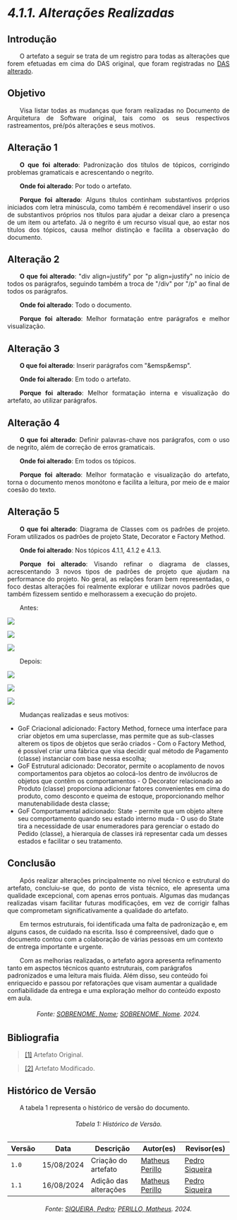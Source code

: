 # **_4.1.1. Alterações Realizadas_**

## **Introdução**

<p align="justify">
&emsp;&emsp;O artefato a seguir se trata de um registro para todas as alterações que forem efetuadas em cima do DAS original, que foram registradas no <a href="">DAS alterado</a>.
</p>

## **Objetivo**

<p align="justify">
&emsp;&emsp;Visa listar todas as mudanças que foram realizadas no Documento de Arquitetura de Software original, tais como os seus respectivos rastreamentos, pré/pós alterações e seus motivos.
</p>

## **Alteração 1**

<p align="justify">
&emsp;&emsp;<b>O que foi alterado</b>: Padronização dos títulos de tópicos, corrigindo problemas gramaticais e acrescentando o negrito.
</p>
<p align="justify">
&emsp;&emsp;<b>Onde foi alterado</b>: Por todo o artefato.
</p>
<p align="justify">
&emsp;&emsp;<b>Porque foi alterado</b>: Alguns títulos continham substantivos próprios iniciados com letra minúscula, como também é recomendável inserir o uso de substantivos próprios nos títulos para ajudar a deixar claro a presença de um item ou artefato. Já o negrito é um recurso visual que, ao estar nos títulos dos tópicos, causa melhor distinção e facilita a observação do documento.
</p>

## **Alteração 2**

<p align="justify">
&emsp;&emsp;<b>O que foi alterado</b>: "div align=justify" por "p align=justify" no início de todos os parágrafos, seguindo também a troca de "/div" por "/p" ao final de todos os parágrafos.
</p>
<p align="justify">
&emsp;&emsp;<b>Onde foi alterado</b>: Todo o documento. 
</p>
<p align="justify">
&emsp;&emsp;<b>Porque foi alterado</b>: Melhor formatação entre parágrafos e melhor visualização.
</p>

## **Alteração 3**

<p align="justify">
&emsp;&emsp;<b>O que foi alterado</b>: Inserir parágrafos com "&emsp&emsp".
</p>
<p align="justify">
&emsp;&emsp;<b>Onde foi alterado</b>: Em todo o artefato.
</p>
<p align="justify">
&emsp;&emsp;<b>Porque foi alterado</b>: Melhor formatação interna e visualização do artefato, ao utilizar parágrafos.
</p>

## **Alteração 4**

<p align="justify">
&emsp;&emsp;<b>O que foi alterado</b>: Definir palavras-chave nos parágrafos, com o uso de negrito, além de correção de erros gramaticais.
</p>
<p align="justify">
&emsp;&emsp;<b>Onde foi alterado</b>: Em todos os tópicos.
</p>
<p align="justify">
&emsp;&emsp;<b>Porque foi alterado</b>: Melhor formatação e visualização do artefato, torna o documento menos monótono e facilita a leitura, por meio de e maior coesão do texto.
</p>

## **Alteração 5**

<p align="justify">
&emsp;&emsp;<b>O que foi alterado</b>: Diagrama de Classes com os padrões de projeto. Foram utilizados os padrões de projeto State, Decorator e Factory Method.
</p>
<p align="justify">
&emsp;&emsp;<b>Onde foi alterado</b>: Nos tópicos 4.1.1, 4.1.2 e 4.1.3.
</p>
<p align="justify">
&emsp;&emsp;<b>Porque foi alterado</b>: Visando refinar o diagrama de classes, acrescentando 3 novos tipos de padrões de projeto que ajudam na performance do projeto. No geral, as relações foram bem representadas, o foco destas alterações foi realmente explorar e utilizar novos padrões que também fizessem sentido e melhorassem a execução do projeto.
</p>

<p align="justify">
&emsp;&emsp;Antes: 
</p>

![](../images/diagrama-observer-adapter-ANTES.jpg)

![](../images/diagramaComposite-ANTES.png)

![](../images/Strategy-ANTES.png)

<p align="justify">
&emsp;&emsp;Depois: 
</p>

![](../images/GoFDecoratorProduto.png)

![](../images/GoFFactoryPagamento.png)

![](../images/GoFStatePedido.png)

<p align="justify">
&emsp;&emsp;Mudanças realizadas e seus motivos: 
<ul>
<li>GoF Criacional adicionado: Factory Method, fornece uma interface para criar objetos em uma superclasse, mas permite que as sub-classes alterem os tipos de objetos que serão criados - Com o Factory Method, é possível criar uma fábrica que visa decidir qual método de Pagamento (classe) instanciar com base nessa escolha;</li>
<li>GoF Estrutural adicionado: Decorator, permite o acoplamento de novos comportamentos para objetos ao colocá-los dentro de invólucros de objetos que contêm os comportamentos - O Decorator relacionado ao Produto (classe) proporciona adicionar fatores convenientes em cima do produto, como desconto e queima de estoque, proporcionando melhor manutenabilidade desta classe;</li>
<li>GoF Comportamental adicionado: State - permite que um objeto altere seu comportamento quando seu estado interno muda - O uso do State tira a necessidade de usar enumeradores para gerenciar o estado do Pedido (classe), a hierarquia de classes irá representar cada um desses estados e facilitar o seu tratamento.</li>
</ul>

## **Conclusão**

<p align="justify">
&emsp;&emsp;Após realizar alterações principalmente no nível técnico e estrutural do artefato, concluiu-se que, do ponto de vista técnico, ele apresenta uma qualidade excepcional, com apenas erros pontuais. Algumas das mudanças realizadas visam facilitar futuras modificações, em vez de corrigir falhas que comprometam significativamente a qualidade do artefato.

&emsp;&emsp;Em termos estruturais, foi identificada uma falta de padronização e, em alguns casos, de cuidado na escrita. Isso é compreensível, dado que o documento contou com a colaboração de várias pessoas em um contexto de entrega importante e urgente.

&emsp;&emsp;Com as melhorias realizadas, o artefato agora apresenta refinamento tanto em aspectos técnicos quanto estruturais, com parágrafos padronizados e uma leitura mais fluida. Além disso, seu conteúdo foi enriquecido e passou por refatorações que visam aumentar a qualidade confiabilidade da entrega e uma exploração melhor do conteúdo exposto em aula.

</p>

<h6 align="center">Fonte: <a href="https://github.com/fulanodetal">SOBRENOME, Nome</a>; <a href="https://github.com/fulanodetal">SOBRENOME, Nome</a>. 2024.</h6>

## **Bibliografia**

> <a href="https://unbarqdsw2023-2.github.io/2023.2_G4_ProjetoAmericanas/#/ArquiteturaReutilizacao/4.1.PadroesArquiteturais">[1]</a> Artefato Original.

> <a href="https://Link_da_fonte">[2]</a> Artefato Modificado.

## **Histórico de Versão**

<p align="justify">
&emsp;&emsp;A tabela 1 representa o histórico de versão do documento.
</p>

<h6 align="center">Tabela 1: Histórico de Versão.</h6>
<div align="center">

| Versão | Data       | Descrição             | Autor(es)                                            | Revisor(es)                                   |
| ------ | ---------- | --------------------- | ---------------------------------------------------- | --------------------------------------------- |
| `1.0`  | 15/08/2024 | Criação do artefato   | [Matheus Perillo](https://github.com/MatheusPerillo) | [Pedro Siqueira](https://github.com/PedroSiq) |
| `1.1`  | 16/08/2024 | Adição das alterações | [Matheus Perillo](https://github.com/MatheusPerillo) | [Pedro Siqueira](https://github.com/PedroSiq) |

</div>
<h6 align="center">Fonte: <a href="https://github.com/PedroSiq">SIQUEIRA, Pedro</a>; <a href="https://github.com/MatheusPerillo">PERILLO, Matheus</a>. 2024.</h6>
